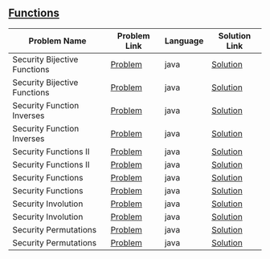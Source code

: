 ## [Functions](https://www.hackerrank.com/domains/security/functions)

|Problem Name|Problem Link|Language|Solution Link|
---|---|---|---
|Security Bijective Functions|[Problem](https://www.hackerrank.com/challenges/security-bijective-functions/problem)|java|[Solution](./SecurityBijectiveFunctions.java)|
|Security Bijective Functions|[Problem](https://www.hackerrank.com/challenges/security-bijective-functions/problem)|java|[Solution](./SecurityBijectiveFunctions.java)|
|Security Function Inverses|[Problem](https://www.hackerrank.com/challenges/security-inverse-of-a-function/problem)|java|[Solution](./SecurityFunctionInverses.java)|
|Security Function Inverses|[Problem](https://www.hackerrank.com/challenges/security-inverse-of-a-function/problem)|java|[Solution](./SecurityFunctionInverses.java)|
|Security Functions II|[Problem](https://www.hackerrank.com/challenges/security-function-ii/problem)|java|[Solution](./SecurityFunctionsII.java)|
|Security Functions II|[Problem](https://www.hackerrank.com/challenges/security-function-ii/problem)|java|[Solution](./SecurityFunctionsII.java)|
|Security Functions|[Problem](https://www.hackerrank.com/challenges/security-tutorial-functions/problem)|java|[Solution](./SecurityFunctions.java)|
|Security Functions|[Problem](https://www.hackerrank.com/challenges/security-tutorial-functions/problem)|java|[Solution](./SecurityFunctions.java)|
|Security Involution|[Problem](https://www.hackerrank.com/challenges/security-involution/problem)|java|[Solution](./SecurityInvolution.java)|
|Security Involution|[Problem](https://www.hackerrank.com/challenges/security-involution/problem)|java|[Solution](./SecurityInvolution.java)|
|Security Permutations|[Problem](https://www.hackerrank.com/challenges/security-tutorial-permutations/problem)|java|[Solution](./SecurityPermutations.java)|
|Security Permutations|[Problem](https://www.hackerrank.com/challenges/security-tutorial-permutations/problem)|java|[Solution](./SecurityPermutations.java)|
